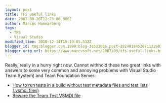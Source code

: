 ```yaml
---
layout: post
title: TFS useful links
date: 2007-09-26T12:23:00.000Z
author: Marcus Hammarberg
tags:
  - TFS
  - Visual Studio
modified_time: 2010-12-14T15:19:05.532Z
blogger_id: tag:blogger.com,1999:blog-36533086.post-2824818452671132603
blogger_orig_url: https://www.marcusoft.net/2007/09/tfs-useful-links.html
---
```


Really, really in a hurry right now. Cannot withhold these two great links with answers to some very common and annoying problems with Visual Studio Team System) and Team Foundation Server:

- [How to run tests in a build without test metadata files and test lists (.vsmdi files)](http://blogs.msdn.com/buckh/archive/2006/11/04/how-to-run-tests-without-test-metadata-files-and-test-lists-vsmdi-files.aspx)
- [Beware the Team Test VSMDI file](http://blogs.vertigosoftware.com/teamsystem/archive/2006/06/23/Beware_the_Team_Test_VSMDI_file.aspx)
